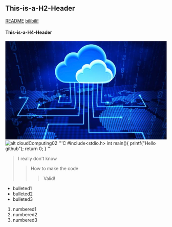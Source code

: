 ## This-is-a-H2-Header
[README](https://github.com/lzsheep-1230/First-Inventory/blob/main/README.md)
[bilibili!](https://www.bilibili.com/)
#### This-is-a-H4-Header
![alt cloudComputing](https://github.com/lzsheep-1230/First-Inventory/blob/main/analysis.jpg)
![alt cloudComputing02](https://tse3-mm.cn.bing.net/th/id/OIP.B-6RB6LsS7SoawBz0UgI3gHaEq?pid=ImgDet&rs=1)
'''C
  #include<stdio.h>
  int main(){
  printf("Hello github");
  return 0;
  }
'''
>I really don't know
>>How to make the code
>>>Valid!

* bulleted1
* bulleted2
* bulleted3

1. numbered1
2. numbered2
3. numbered3

